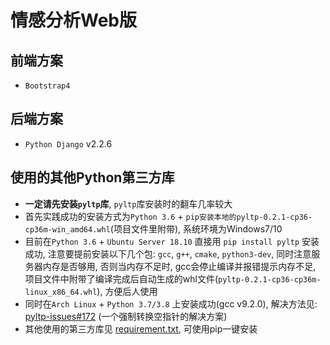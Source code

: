 # 情感分析Web版

## 前端方案

- `Bootstrap4`

## 后端方案

-  `Python Django` v2.2.6

## 使用的其他Python第三方库

- **一定请先安装`pyltp`库**, `pyltp`库安装时的翻车几率较大
- 首先实践成功的安装方式为`Python 3.6` + `pip安装本地的pyltp-0.2.1-cp36-cp36m-win_amd64.whl`(项目文件里附带), 系统环境为Windows7/10
- 目前在`Python 3.6` + `Ubuntu Server 18.10` 直接用 `pip install pyltp` 安装成功, 注意要提前安装以下几个包: `gcc`, `g++`, `cmake`, `python3-dev`, 同时注意服务器内存是否够用, 否则当内存不足时, gcc会停止编译并报错提示内存不足, 项目文件中附带了编译完成后自动生成的whl文件(`pyltp-0.2.1-cp36-cp36m-linux_x86_64.whl`), 方便后人使用
- 同时在`Arch Linux` + `Python 3.7/3.8` 上安装成功(gcc v9.2.0), 解决方法见: [pyltp-issues#172](https://github.com/HIT-SCIR/pyltp/issues/172) (一个强制转换空指针的解决方案)
- 其他使用的第三方库见 [requirement.txt](./requirement.txt), 可使用pip一键安装